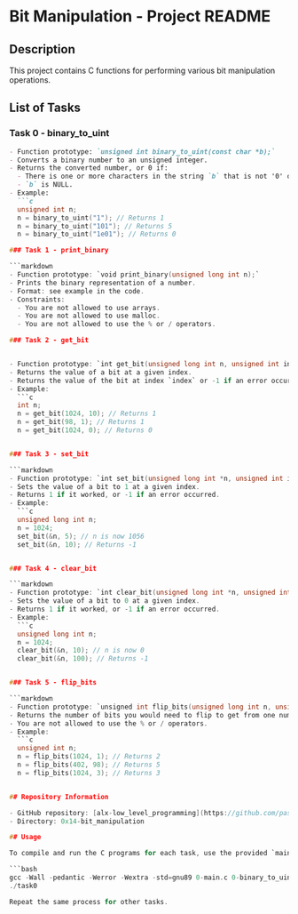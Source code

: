 # Bit Manipulation - Project README

## Description

This project contains C functions for performing various bit manipulation operations.

## List of Tasks

### Task 0 - binary_to_uint

```markdown
- Function prototype: `unsigned int binary_to_uint(const char *b);`
- Converts a binary number to an unsigned integer.
- Returns the converted number, or 0 if:
  - There is one or more characters in the string `b` that is not '0' or '1'.
  - `b` is NULL.
- Example:
  ```c
  unsigned int n;
  n = binary_to_uint("1"); // Returns 1
  n = binary_to_uint("101"); // Returns 5
  n = binary_to_uint("1e01"); // Returns 0

### Task 1 - print_binary

```markdown
- Function prototype: `void print_binary(unsigned long int n);`
- Prints the binary representation of a number.
- Format: see example in the code.
- Constraints:
  - You are not allowed to use arrays.
  - You are not allowed to use malloc.
  - You are not allowed to use the % or / operators.

### Task 2 - get_bit


- Function prototype: `int get_bit(unsigned long int n, unsigned int index);`
- Returns the value of a bit at a given index.
- Returns the value of the bit at index `index` or -1 if an error occurred.
- Example:
  ```c
  int n;
  n = get_bit(1024, 10); // Returns 1
  n = get_bit(98, 1); // Returns 1
  n = get_bit(1024, 0); // Returns 0


### Task 3 - set_bit

```markdown
- Function prototype: `int set_bit(unsigned long int *n, unsigned int index);`
- Sets the value of a bit to 1 at a given index.
- Returns 1 if it worked, or -1 if an error occurred.
- Example:
  ```c
  unsigned long int n;
  n = 1024;
  set_bit(&n, 5); // n is now 1056
  set_bit(&n, 10); // Returns -1


### Task 4 - clear_bit

```markdown
- Function prototype: `int clear_bit(unsigned long int *n, unsigned int index);`
- Sets the value of a bit to 0 at a given index.
- Returns 1 if it worked, or -1 if an error occurred.
- Example:
  ```c
  unsigned long int n;
  n = 1024;
  clear_bit(&n, 10); // n is now 0
  clear_bit(&n, 100); // Returns -1


### Task 5 - flip_bits

```markdown
- Function prototype: `unsigned int flip_bits(unsigned long int n, unsigned long int m);`
- Returns the number of bits you would need to flip to get from one number to another.
- You are not allowed to use the % or / operators.
- Example:
  ```c
  unsigned int n;
  n = flip_bits(1024, 1); // Returns 2
  n = flip_bits(402, 98); // Returns 5
  n = flip_bits(1024, 3); // Returns 3


## Repository Information

- GitHub repository: [alx-low_level_programming](https://github.com/paschalugwu/alx-low_level_programming)
- Directory: 0x14-bit_manipulation

## Usage

To compile and run the C programs for each task, use the provided `main.c` and the corresponding function file. For example, to compile Task 0:

```bash
gcc -Wall -pedantic -Werror -Wextra -std=gnu89 0-main.c 0-binary_to_uint.c -o task0
./task0

Repeat the same process for other tasks.
